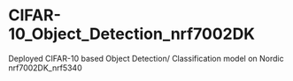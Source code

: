 # CIFAR-10_Object_Detection_nrf7002DK
Deployed CIFAR-10 based Object Detection/ Classification model on Nordic nrf7002DK_nrf5340

